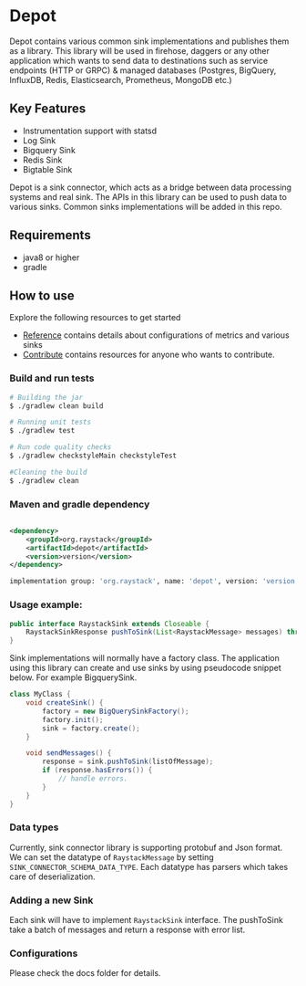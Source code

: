 # Depot

Depot contains various common sink implementations and publishes them as a library. This library will be used in
firehose, daggers or any other application which wants to send data to destinations such as service endpoints (HTTP or
GRPC)
& managed databases (Postgres, BigQuery, InfluxDB, Redis, Elasticsearch, Prometheus, MongoDB etc.)

## Key Features

- Instrumentation support with statsd
- Log Sink
- Bigquery Sink
- Redis Sink
- Bigtable Sink

Depot is a sink connector, which acts as a bridge between data processing systems and real sink. The APIs in this
library can be used to push data to various sinks. Common sinks implementations will be added in this repo.

## Requirements

- java8 or higher
- gradle

## How to use

Explore the following resources to get started

- [Reference](docs/reference) contains details about configurations of metrics and various sinks
- [Contribute](docs/contribute/contribution.md) contains resources for anyone who wants to contribute.

### Build and run tests

```sh
# Building the jar
$ ./gradlew clean build

# Running unit tests
$ ./gradlew test

# Run code quality checks
$ ./gradlew checkstyleMain checkstyleTest

#Cleaning the build
$ ./gradlew clean
```

### Maven and gradle dependency

```xml

<dependency>
    <groupId>org.raystack</groupId>
    <artifactId>depot</artifactId>
    <version>version</version>
</dependency>
```

```sh
implementation group: 'org.raystack', name: 'depot', version: 'version'
```

### Usage example:

```java
public interface RaystackSink extends Closeable {
    RaystackSinkResponse pushToSink(List<RaystackMessage> messages) throws RaystackSinkException;
}
```

Sink implementations will normally have a factory class. The application using this library can create and use sinks by
using pseudocode snippet below. For example BigquerySink.

```java
class MyClass {
    void createSink() {
        factory = new BigQuerySinkFactory();
        factory.init();
        sink = factory.create();
    }

    void sendMessages() {
        response = sink.pushToSink(listOfMessage);
        if (response.hasErrors()) {
            // handle errors.
        }
    }
}
```

### Data types

Currently, sink connector library is supporting protobuf and Json format. We can set the datatype of `RaystackMessage` by
setting `SINK_CONNECTOR_SCHEMA_DATA_TYPE`. Each datatype has parsers which takes care of deserialization.

### Adding a new Sink

Each sink will have to implement `RaystackSink` interface. The pushToSink take a batch of messages and return a response
with error list.

### Configurations

Please check the docs folder for details.

